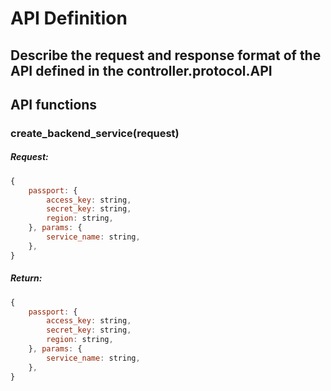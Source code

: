 # API Definition
## Describe the request and response format of the API defined in the controller.protocol.API

## API functions

### create_backend_service(request)
##### Request:
```javascript
{
    passport: {
        access_key: string, 
        secret_key: string, 
        region: string,
    }, params: {
        service_name: string,
    },
}
```

##### Return:
```javascript
{
    passport: {
        access_key: string, 
        secret_key: string, 
        region: string,
    }, params: {
        service_name: string,
    },
}
```
